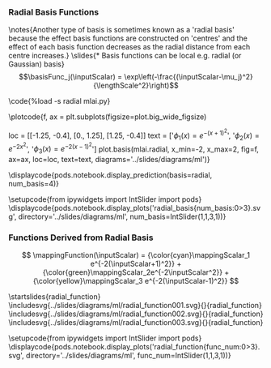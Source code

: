 ### Radial Basis Functions

\notes{Another type of basis is sometimes known as a 'radial basis' because the effect basis functions are constructed on 'centres' and the effect of each basis function decreases as the radial distance from each centre increases.}
\slides{* Basis functions can be local e.g. radial (or Gaussian) basis}
  $$\basisFunc_j(\inputScalar) = \exp\left(-\frac{(\inputScalar-\mu_j)^2}{\lengthScale^2}\right)$$

\code{%load -s radial mlai.py}

\plotcode{f, ax = plt.subplots(figsize=plot.big_wide_figsize)

loc = [[-1.25, -0.4],
       [0., 1.25],
       [1.25, -0.4]]
text = ['$\phi_1(x) = e^{-(x + 1)^2}$',
        '$\phi_2(x) = e^{-2x^2}$', 
        '$\phi_3(x) = e^{-2(x-1)^2}$']
plot.basis(mlai.radial, x_min=-2, x_max=2, 
           fig=f, ax=ax, loc=loc, text=text,
           diagrams='../slides/diagrams/ml')}

\displaycode{pods.notebook.display_prediction(basis=radial, num_basis=4)}

\setupcode{from ipywidgets import IntSlider
import pods}
\displaycode{pods.notebook.display_plots('radial_basis{num_basis:0>3}.svg', 
                            directory='../slides/diagrams/ml', 
							num_basis=IntSlider(1,1,3,1))}

### Functions Derived from Radial Basis

$$
\mappingFunction(\inputScalar) = {\color{cyan}\mappingScalar_1 e^{-2(\inputScalar+1)^2}}  + {\color{green}\mappingScalar_2e^{-2\inputScalar^2}} + {\color{yellow}\mappingScalar_3 e^{-2(\inputScalar-1)^2}}
$$

\startslides{radial_function}
\includesvg{../slides/diagrams/ml/radial_function001.svg}{}{radial_function}
\includesvg{../slides/diagrams/ml/radial_function002.svg}{}{radial_function}
\includesvg{../slides/diagrams/ml/radial_function003.svg}{}{radial_function}

\setupcode{from ipywidgets import IntSlider
import pods}
\displaycode{pods.notebook.display_plots('radial_function{func_num:0>3}.svg', directory='../slides/diagrams/ml', func_num=IntSlider(1,1,3,1))}

